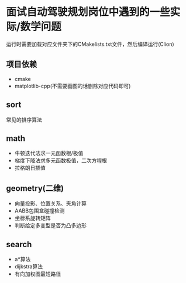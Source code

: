 # 面试自动驾驶规划岗位中遇到的一些实际/数学问题

运行时需要加载对应文件夹下的CMakelists.txt文件，然后编译运行(Clion)

## 项目依赖

- cmake
- matplotlib-cpp(不需要画图的话删除对应代码即可)

## sort

常见的排序算法

## math

- 牛顿迭代法求一元函数根/极值
- 梯度下降法求多元函数极值，二次方程根
- 拉格朗日插值

## geometry(二维)

- 向量投影、位置关系、夹角计算
- AABB包围盒碰撞检测
- 坐标系旋转矩阵
- 判断给定多变型是否为凸多边形

## search

- a*算法
- dijkstra算法
- 有向加权图最短路径

